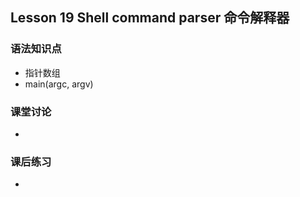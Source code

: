 ## Lesson 19 Shell command parser 命令解释器



### 语法知识点
* 指针数组
* main(argc, argv)
	
### 课堂讨论
*
	
### 课后练习
* 		